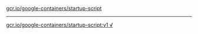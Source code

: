 [gcr.io/google-containers/startup-script](https://hub.docker.com/r/anjia0532/startup-script/tags/) 

----
[gcr.io/google-containers/startup-script:v1 √](https://hub.docker.com/r/anjia0532/google-containers.startup-script/tags/)

